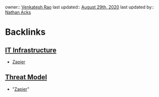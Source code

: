 owner:: [Venkatesh Rao](<Venkatesh Rao.md>)
last updated:: [August 29th, 2020](<August 29th, 2020.md>)
last updated by:: [Nathan Acks](<Nathan Acks.md>)

# Backlinks
## [IT Infrastructure](<IT Infrastructure.md>)
- [Zapier](<Zapier.md>)

## [Threat Model](<Threat Model.md>)
- "[Zapier](<Zapier.md>)"


